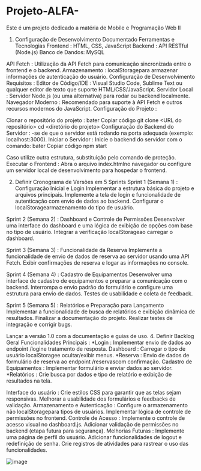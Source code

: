 # Projeto-ALFA-
Este é um projeto dedicado a matéria de Mobile e Programação Web II

1. Configuração de Desenvolvimento Documentado Ferramentas e Tecnologias
Frontend : HTML, CSS, JavaScript
Backend : API RESTful (Node.js)
Banco de Dandos: MySQL

API Fetch : Utilização da API Fetch para comunicação sincronizada entre o frontend e o backend.
Armazenamento : localStoragepara armazenar informações de autenticação do usuário.
Configuração de Desenvolvimento
Requisitos :
Editor de Código/IDE : Visual Studio Code, Sublime Text ou qualquer editor de texto que suporte HTML/CSS/JavaScript.
Servidor Local : Servidor Node.js (ou uma alternativa) para rodar ou backend localmente.
Navegador Moderno : Recomendado para suporte à API Fetch e outros recursos modernos do JavaScript.
Configuração do Projeto :

Clonar o repositório do projeto :
bater
Copiar código
git clone <URL do repositório>
cd <diretório do projeto>
Configuração do Backend do Servidor :
-se de que o servidor está rodando na porta adequada (exemplo: localhost:3000).
Iniciar o Servidor :
Inicie o backend do servidor com o comando:
bater
Copiar código
npm start


Caso utilize outra estrutura, substituição pelo comando de proteção.
Executar o Frontend :
Abra o arquivo index.htmlno navegador ou configure um servidor local de desenvolvimento para hospedar o frontend.

2. Definir Cronograma de Versões em 5 Sprints
Sprint 1 (Semana 1) : Configuração Inicial e Login
Implementar a estrutura básica do projeto e arquivos principais.
Implemente a tela de login e funcionalidade de autenticação com envio de dados ao backend.
Configurar o localStoragearmazenamento do tipo de usuário.

Sprint 2 (Semana 2) : Dashboard e Controle de Permissões
Desenvolver uma interface do dashboard e uma lógica de exibição de opções com base no tipo de usuário.
Integrar a verificação localStorageao carregar o dashboard.

Sprint 3 (Semana 3) : Funcionalidade da Reserva
Implemente a funcionalidade de envio de dados de reserva ao servidor usando uma API Fetch.
Exibir confirmações de reserva e logar as informações no console.

Sprint 4 (Semana 4) : Cadastro de Equipamentos
Desenvolver uma interface de cadastro de equipamentos e preparar a comunicação com o backend.
Interrompa o envio padrão do formulário e configure uma estrutura para envio de dados.
Testes de usabilidade e coleta de feedback.

Sprint 5 (Semana 5) : Relatórios e Preparação para Lançamento
Implementar a funcionalidade de busca de relatórios e exibição dinâmica de resultados.
Finalizar a documentação do projeto.
Realizar testes de integração e corrigir bugs.

Lançar a versão 1.0 com a documentação e guias de uso.
4. Definir Backlog Geral
Funcionalidades Principais :
*Login : Implementar envio de dados ao endpoint /logine tratamento de resposta.
Dashboard : Carregar o tipo de usuário localStoragee ocultar/exibir menus.
*Reserva : Envio de dados de formulário de reserva ao endpoint /reservascom confirmação.
Cadastro de Equipamentos : Implementar formulário e enviar dados ao servidor.
*Relatórios : Crie busca por dados e tipo de relatório e exibição de resultados na tela.

Interface do usuário :
Crie estilos CSS para garantir que as telas sejam responsivas.
Melhorar a usabilidade dos formulários e feedbacks de validação.
Armazenamento e Autenticação :
Configure o armazenamento não localStoragepara tipos de usuários.
Implementar lógica de controle de permissões no frontend.
Controle de Acesso :
Implemente o controle de acesso visual no dashboard.js.
Adicionar validação de permissões no backend (etapa futura para segurança).
Melhorias Futuras :
Implemente uma página de perfil do usuário.
Adicionar funcionalidades de logout e redefinição de senha.
Crie registros de atividades para rastrear o uso das funcionalidades.

![image](https://github.com/user-attachments/assets/423f9904-b985-4056-94da-f60447e31549)
